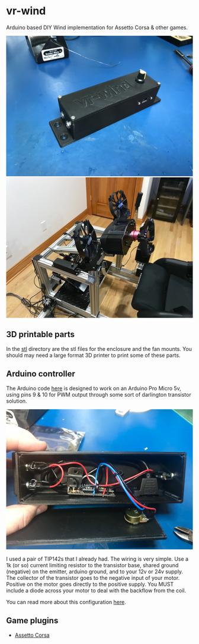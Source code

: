 # vr-wind
Arduino based DIY Wind implementation for Assetto Corsa &amp; other games.

![assembled1](images/IMG_4548.JPG "Assembled wind-vr controller")
![assembled3](images/IMG_4587.jpg "Assembled wind-vr on my motion rig")

## 3D printable parts
In the [stl](stl/) directory are the stl files for the enclosure and the fan mounts. 
You should may need a large format 3D printer to print some of these parts.


## Arduino controller

The Arduino code [here](arduino/vr-wind/) is designed to work on an Arduino Pro Micro 5v, 
using pins 9 &amp; 10 for PWM output through some sort of darlington transistor solution. 

![assembled2](images/IMG_4553.jpg "Assembled wind-vr controller")

I used a pair of TIP142s that I already had. The wiring is very simple. Use a 1k (or so) current limiting resistor to the transistor base, 
shared ground (negative) on the emitter, arduino ground, and to your 12v or 24v supply. The collector of the transistor goes to the negative input of your motor. 
Positive on the motor goes directly to the positive supply.
You MUST include a diode across your motor to deal with the backflow from the coil. 

You can read more about this configuration [here](http://www.instructables.com/id/Use-Arduino-with-TIP120-transistor-to-control-moto/).


## Game plugins

* [Assetto Corsa](plugins/Assetto%20Corsa)

